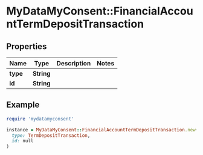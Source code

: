 # MyDataMyConsent::FinancialAccountTermDepositTransaction

## Properties

| Name | Type | Description | Notes |
| ---- | ---- | ----------- | ----- |
| **type** | **String** |  |  |
| **id** | **String** |  |  |

## Example

```ruby
require 'mydatamyconsent'

instance = MyDataMyConsent::FinancialAccountTermDepositTransaction.new(
  type: TermDepositTransaction,
  id: null
)
```

